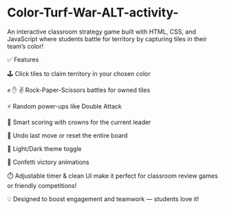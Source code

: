 # Color-Turf-War-ALT-activity-
An interactive classroom strategy game built with HTML, CSS, and JavaScript where students battle for territory by capturing tiles in their team’s color!

✅ Features

🕹️ Click tiles to claim territory in your chosen color

✊ ✋ ✌️ Rock-Paper-Scissors battles for owned tiles

⚡ Random power-ups like Double Attack

🧠 Smart scoring with crowns for the current leader

🔄 Undo last move or reset the entire board

🌙 Light/Dark theme toggle

🎉 Confetti victory animations

⏱️ Adjustable timer & clean UI make it perfect for classroom review games or friendly competitions!

💡 Designed to boost engagement and teamwork — students love it!
